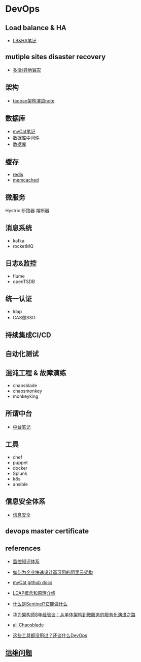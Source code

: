 
# DevOps

## Load balance & HA
 * [LB&HA笔记](hanote.md)

## mutiple sites disaster recovery
 * [多活/异地容灾](disaster_recovery.md)

## 架构
* [taobao架构演进note](taobao_arch.md)

## 数据库
* [myCat笔记](mycat.md)
* [数据库中间件](dbmiddleware.md)
* [数据库](database.md)

## 缓存
 * [redis]()
 * [memcached](https://github.com/memcached/memcached)

## 微服务
Hystrix  断路器 熔断器

## 消息系统
 * kafka
 * rocketMQ

## 日志&监控
 * flume
 * openTSDB

## 统一认证
 * ldap
 * CAS做SSO

## 持续集成CI/CD

## 自动化测试

## 混沌工程 & 故障演练
  * chaosblade
  * chaosmonkey
  * monkeyking

## 所谓中台
* [中台笔记](zhongtai.md)

## 工具
* chef
* puppet
* docker
* Splunk
* k8s
* ansible

## 信息安全体系
* [信息安全](security.md)


## devops master certificate



## references
* [监控知识体系](https://app.yinxiang.com/fx/77225f1a-3b6a-40ad-9733-e525aa406557)
* [如何为企业快速设计高可用的阿里云架构](https://app.yinxiang.com/fx/55cf9181-71c8-4c3b-9eaa-fc036cbdac8b)
* [myCat github docs](https://github.com/MyCATApache/Mycat-doc)
* [LDAP概念和原理介绍](https://www.cnblogs.com/wilburxu/p/9174353.html)
* [什么是Sentinel?它能做什么](https://blog.csdn.net/u012190514/article/details/81383698)
* [华为架构师8年经验谈：从单体架构到微服务的服务化演进之路](https://sdk.cn/news/4033)

* [ali Chaosblade](https://github.com/chaosblade-io/chaosblade/blob/master/README_CN.md)
* [这些工具都没用过？还谈什么DevOps](http://www.devops-master.com/?id=29)


## [运维问题](opsquestion.md)
